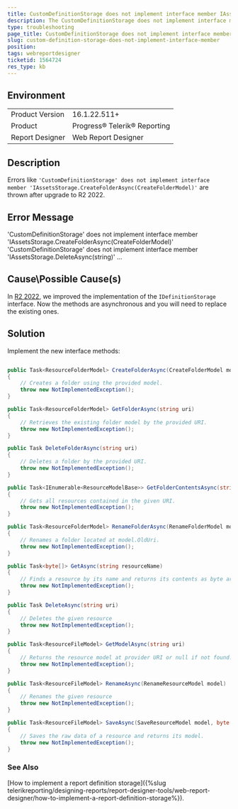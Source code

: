 ```yaml
---
title: CustomDefinitionStorage does not implement interface member IAssetsStorage.CreateFolderAsync(CreateFolderModel)
description: The CustomDefinitionStorage does not implement interface member IAssetsStorage.CreateFolderAsync(CreateFolderModel) is thrown after upgrade to R2 2022
type: troubleshooting
page_title: CustomDefinitionStorage does not implement interface member IAssetsStorage.CreateFolderAsync(CreateFolderModel)
slug: custom-definition-storage-does-not-implement-interface-member
position: 
tags: webreportdesigner
ticketid: 1564724
res_type: kb
---
```


## Environment
<table>
	<tbody>
		<tr>
			<td>Product Version</td>
			<td>16.1.22.511+</td>
		</tr>
		<tr>
			<td>Product</td>
			<td>Progress® Telerik® Reporting</td>
		</tr>
		<tr>
			<td>Report Designer</td>
			<td>Web Report Designer</td>
		</tr>
	</tbody>
</table>


## Description
Errors like `'CustomDefinitionStorage' does not implement interface member 'IAssetsStorage.CreateFolderAsync(CreateFolderModel)'` are thrown after upgrade to R2 2022.

## Error Message
'CustomDefinitionStorage' does not implement interface member 'IAssetsStorage.CreateFolderAsync(CreateFolderModel)'
'CustomDefinitionStorage' does not implement interface member 'IAssetsStorage.DeleteAsync(string)'
...


## Cause\Possible Cause(s)
In [R2 2022](https://www.telerik.com/support/whats-new/reporting/release-history/progress-telerik-reporting-r2-2022-16-1-22-511), we improved the implementation of the `IDefinitionStorage` interface. Now the methods are asynchronous and you will need to replace
the existing ones.

## Solution
Implement the new interface methods:
````C#

public Task<ResourceFolderModel> CreateFolderAsync(CreateFolderModel model)
{
    // Creates a folder using the provided model.
    throw new NotImplementedException();
}

public Task<ResourceFolderModel> GetFolderAsync(string uri)
{
    // Retrieves the existing folder model by the provided URI.
    throw new NotImplementedException();
}

public Task DeleteFolderAsync(string uri)
{
    // Deletes a folder by the provided URI.
    throw new NotImplementedException();
}

public Task<IEnumerable<ResourceModelBase>> GetFolderContentsAsync(string uri)
{
    // Gets all resources contained in the given URI.
    throw new NotImplementedException();
}

public Task<ResourceFolderModel> RenameFolderAsync(RenameFolderModel model)
{
    // Renames a folder located at model.OldUri.
    throw new NotImplementedException();
}

public Task<byte[]> GetAsync(string resourceName)
{
    // Finds a resource by its name and returns its contents as byte array.
    throw new NotImplementedException();
}

public Task DeleteAsync(string uri)
{
    // Deletes the given resource
    throw new NotImplementedException();
}

public Task<ResourceFileModel> GetModelAsync(string uri)
{
    // Returns the resource model at provider URI or null if not found.
    throw new NotImplementedException();
}

public Task<ResourceFileModel> RenameAsync(RenameResourceModel model)
{
    // Renames the given resource
    throw new NotImplementedException();
}

public Task<ResourceFileModel> SaveAsync(SaveResourceModel model, byte[] resource)
{
    // Saves the raw data of a resource and returns its model.
    throw new NotImplementedException();
}
````

### See Also
[How to implement a report definition storage]({%slug telerikreporting/designing-reports/report-designer-tools/web-report-designer/how-to-implement-a-report-definition-storage%}).
